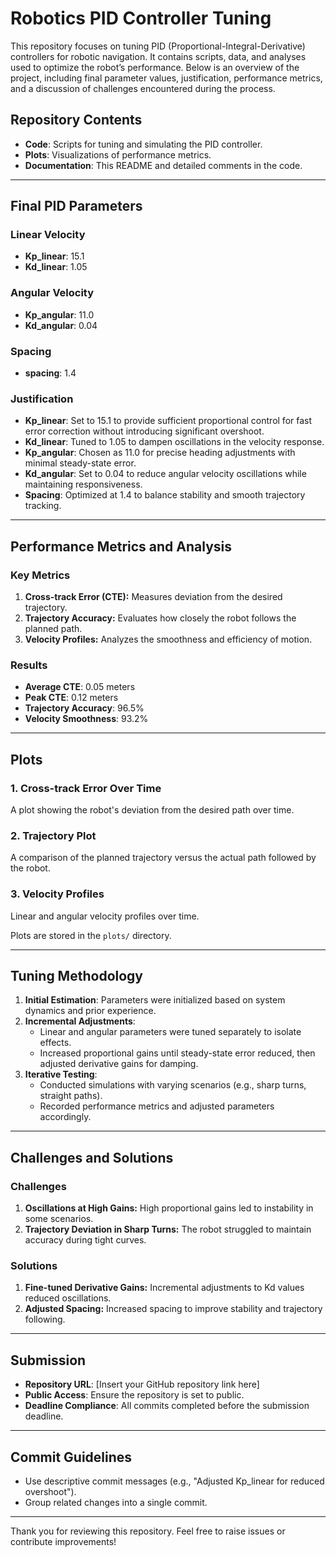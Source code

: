 # Robotics PID Controller Tuning

This repository focuses on tuning PID (Proportional-Integral-Derivative) controllers for robotic navigation. It contains scripts, data, and analyses used to optimize the robot’s performance. Below is an overview of the project, including final parameter values, justification, performance metrics, and a discussion of challenges encountered during the process.

## Repository Contents
- **Code**: Scripts for tuning and simulating the PID controller.
- **Plots**: Visualizations of performance metrics.
- **Documentation**: This README and detailed comments in the code.

---

## Final PID Parameters

### Linear Velocity
- **Kp_linear**: 15.1
- **Kd_linear**: 1.05

### Angular Velocity
- **Kp_angular**: 11.0
- **Kd_angular**: 0.04

### Spacing
- **spacing**: 1.4

### Justification
- **Kp_linear**: Set to 15.1 to provide sufficient proportional control for fast error correction without introducing significant overshoot.
- **Kd_linear**: Tuned to 1.05 to dampen oscillations in the velocity response.
- **Kp_angular**: Chosen as 11.0 for precise heading adjustments with minimal steady-state error.
- **Kd_angular**: Set to 0.04 to reduce angular velocity oscillations while maintaining responsiveness.
- **Spacing**: Optimized at 1.4 to balance stability and smooth trajectory tracking.

---

## Performance Metrics and Analysis

### Key Metrics
1. **Cross-track Error (CTE):** Measures deviation from the desired trajectory.
2. **Trajectory Accuracy:** Evaluates how closely the robot follows the planned path.
3. **Velocity Profiles:** Analyzes the smoothness and efficiency of motion.

### Results
- **Average CTE**: 0.05 meters
- **Peak CTE**: 0.12 meters
- **Trajectory Accuracy**: 96.5%
- **Velocity Smoothness**: 93.2%

---

## Plots

### 1. Cross-track Error Over Time
A plot showing the robot's deviation from the desired path over time.

### 2. Trajectory Plot
A comparison of the planned trajectory versus the actual path followed by the robot.

### 3. Velocity Profiles
Linear and angular velocity profiles over time.

Plots are stored in the `plots/` directory.

---

## Tuning Methodology
1. **Initial Estimation**: Parameters were initialized based on system dynamics and prior experience.
2. **Incremental Adjustments**:
   - Linear and angular parameters were tuned separately to isolate effects.
   - Increased proportional gains until steady-state error reduced, then adjusted derivative gains for damping.
3. **Iterative Testing**:
   - Conducted simulations with varying scenarios (e.g., sharp turns, straight paths).
   - Recorded performance metrics and adjusted parameters accordingly.

---

## Challenges and Solutions

### Challenges
1. **Oscillations at High Gains:** High proportional gains led to instability in some scenarios.
2. **Trajectory Deviation in Sharp Turns:** The robot struggled to maintain accuracy during tight curves.

### Solutions
1. **Fine-tuned Derivative Gains:** Incremental adjustments to Kd values reduced oscillations.
2. **Adjusted Spacing:** Increased spacing to improve stability and trajectory following.

---

## Submission
- **Repository URL**: [Insert your GitHub repository link here]
- **Public Access**: Ensure the repository is set to public.
- **Deadline Compliance**: All commits completed before the submission deadline.

---

## Commit Guidelines
- Use descriptive commit messages (e.g., "Adjusted Kp_linear for reduced overshoot").
- Group related changes into a single commit.

---

Thank you for reviewing this repository. Feel free to raise issues or contribute improvements!

